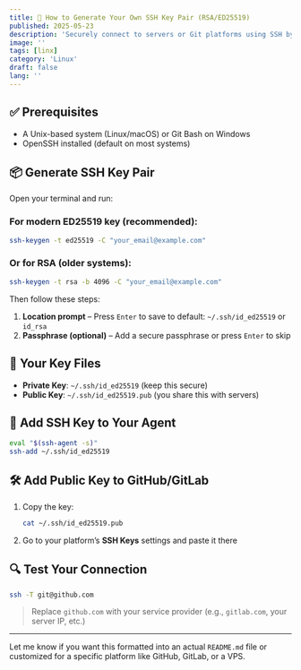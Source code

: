 ```yaml
---
title: 🔐 How to Generate Your Own SSH Key Pair (RSA/ED25519)
published: 2025-05-23
description: 'Securely connect to servers or Git platforms using SSH by generating your own key pair on your local machine.'
image: ''
tags: [linx]
category: 'Linux'
draft: false 
lang: ''
---
```


## ✅ Prerequisites

* A Unix-based system (Linux/macOS) or Git Bash on Windows
* OpenSSH installed (default on most systems)

## 📦 Generate SSH Key Pair

Open your terminal and run:

### For modern ED25519 key (recommended):

```bash
ssh-keygen -t ed25519 -C "your_email@example.com"
```

### Or for RSA (older systems):

```bash
ssh-keygen -t rsa -b 4096 -C "your_email@example.com"
```

Then follow these steps:

1. **Location prompt** – Press `Enter` to save to default: `~/.ssh/id_ed25519` or `id_rsa`
2. **Passphrase (optional)** – Add a secure passphrase or press `Enter` to skip

## 📂 Your Key Files

* **Private Key**: `~/.ssh/id_ed25519` (keep this secure)
* **Public Key**: `~/.ssh/id_ed25519.pub` (you share this with servers)

## 🚀 Add SSH Key to Your Agent

```bash
eval "$(ssh-agent -s)"
ssh-add ~/.ssh/id_ed25519
```

## 🛠️ Add Public Key to GitHub/GitLab

1. Copy the key:

   ```bash
   cat ~/.ssh/id_ed25519.pub
   ```
2. Go to your platform’s **SSH Keys** settings and paste it there

## 🔍 Test Your Connection

```bash
ssh -T git@github.com
```

> Replace `github.com` with your service provider (e.g., `gitlab.com`, your server IP, etc.)

---

Let me know if you want this formatted into an actual `README.md` file or customized for a specific platform like GitHub, GitLab, or a VPS.
